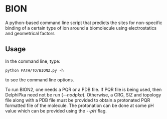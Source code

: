 # BION
A python-based command line script that predicts the sites for non-specific binding of a certain type of ion around a biomolecule using electrostatics and geometrical factors

## Usage
In the command line, type:
```
python PATH/TO/BION2.py -h
```
to see the command line options.

To run BION2, one needs a PQR or a PDB file. If PQR file is being used, then DelphiPka need not be run (*--nodpka*). Otherwise,  a CRG, SIZ and topology file along with a PDB file must be provided to obtain a protonated PQR formatted file of the molecule. The protonation can be done at some pH value which can be provided using the *--pH* flag. 
